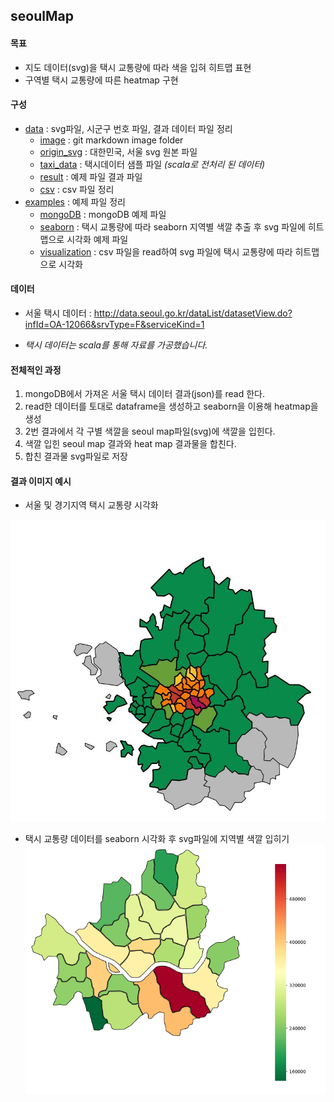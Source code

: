 ## seoulMap



#### 목표

- 지도 데이터(svg)을 택시 교통량에 따라 색을 입혀 히트맵 표현
- 구역별 택시 교통량에 따른 heatmap 구현



#### 구성

- [data](data) : svg파일, 시군구 번호 파일, 결과 데이터 파일 정리
  - [image](/data/image) : git markdown image folder
  - [origin_svg](/data/origin_svg) : 대한민국, 서울 svg 원본 파일
  - [taxi_data](/data/taxi_data) : 택시데이터 샘플 파일 *(scala로 전처리 된 데이터)*
  - [result](/data/result) : 예제 파일 결과 파일
  - [csv](/data/csv) : csv 파일 정리
- [examples](examples) : 예제 파일 정리
  - [mongoDB](/examples/mongoDB) : mongoDB 예제 파일
  - [seaborn](/examples/seaborn) : 택시 교통량에 따라 seaborn 지역별 색깔 추출 후 svg 파일에 히트맵으로 시각화 예제 파일
  - [visualization](/examples/visualization) : csv 파일을 read하여 svg 파일에 택시 교통량에 따라 히트맵으로 시각화



#### 데이터
- 서울 택시 데이터 : http://data.seoul.go.kr/dataList/datasetView.do?infId=OA-12066&srvType=F&serviceKind=1

- *택시 데이터는 scala를 통해 자료를 가공했습니다.*



#### 전체적인 과정
1. mongoDB에서 가져온 서울 택시 데이터 결과(json)를 read 한다.
2. read한 데이터를 토대로 dataframe을 생성하고 seaborn을 이용해 heatmap을 생성
3. 2번 결과에서 각 구별 색깔을 seoul map파일(svg)에 색깔을 입힌다.
4. 색깔 입힌 seoul map 결과와 heat map 결과물을 합친다.
5. 합친 결과물 svg파일로 저장



#### 결과 이미지 예시

- 서울 및 경기지역 택시 교통량 시각화

![mapImage](./data/image/image.JPG)

- 택시 교통량 데이터를 seaborn 시각화 후 svg파일에 지역별 색깔 입히기![mapImage](./data/image/image2.PNG)

#### 